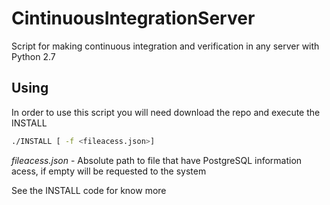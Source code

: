 # CintinuousIntegrationServer
Script for making continuous integration and verification in any server with Python 2.7

## Using
In order to use this script you will need download the repo and execute the INSTALL

```bash 
./INSTALL [ -f <fileacess.json>]
```
  
  *fileacess.json* - Absolute path to file that have PostgreSQL information acess, if empty will be requested to the system
  
  See the INSTALL code for know more
